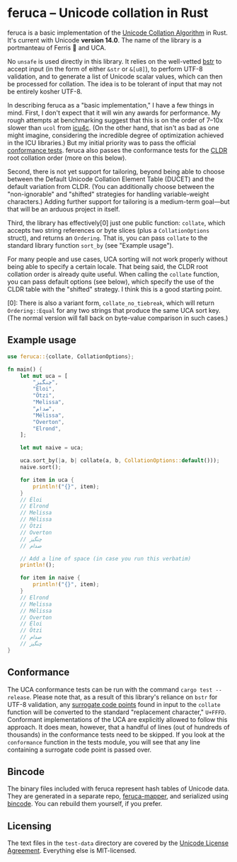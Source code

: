 # feruca – Unicode collation in Rust

feruca is a basic implementation of the
[Unicode Collation Algorithm](https://unicode.org/reports/tr10/) in Rust. It's
current with Unicode **version 14.0**. The name of the library is a portmanteau
of Ferris 🦀 and UCA.

No `unsafe` is used directly in this library. It relies on the well-vetted
[bstr](https://github.com/BurntSushi/bstr) to accept input (in the form of
either `&str` or `&[u8]`), to perform UTF-8 validation, and to generate a list
of Unicode scalar values, which can then be processed for collation. The idea is
to be tolerant of input that may not be entirely kosher UTF-8.

In describing feruca as a "basic implementation," I have a few things in mind.
First, I don't expect that it will win any awards for performance. My rough
attempts at benchmarking suggest that this is on the order of 7–10x slower than
`ucol` from [icu4c](https://github.com/unicode-org/icu). (On the other hand,
that isn't as bad as one might imagine, considering the incredible degree of
optimization achieved in the ICU libraries.) But my initial priority was to pass
the official
[conformance tests](https://www.unicode.org/Public/UCA/latest/CollationTest.html).
feruca also passes the conformance tests for the
[CLDR](https://github.com/unicode-org/cldr) root collation order (more on this
below).

Second, there is not yet support for tailoring, beyond being able to choose
between the Default Unicode Collation Element Table (DUCET) and the default
variation from CLDR. (You can additionally choose between the "non-ignorable"
and "shifted" strategies for handling variable-weight characters.) Adding
further support for tailoring is a medium-term goal—but that will be an arduous
project in itself.

Third, the library has effectively\[0\] just one public function: `collate`,
which accepts two string references or byte slices (plus a `CollationOptions`
struct), and returns an `Ordering`. That is, you can pass `collate` to the
standard library function `sort_by` (see "Example usage").

For many people and use cases, UCA sorting will not work properly without being
able to specify a certain locale. That being said, the CLDR root collation order
is already quite useful. When calling the `collate` function, you can pass
default options (see below), which specify the use of the CLDR table with the
"shifted" strategy. I think this is a good starting point.

\[0\]: There is also a variant form, `collate_no_tiebreak`, which will return
`Ordering::Equal` for any two strings that produce the same UCA sort key. (The
normal version will fall back on byte-value comparison in such cases.)

## Example usage

```rust
use feruca::{collate, CollationOptions};

fn main() {
    let mut uca = [
        "چنگیز",
        "Éloi",
        "Ötzi",
        "Melissa",
        "صدام",
        "Mélissa",
        "Overton",
        "Elrond",
    ];

    let mut naive = uca;

    uca.sort_by(|a, b| collate(a, b, CollationOptions::default()));
    naive.sort();

    for item in uca {
        println!("{}", item);
    }
    // Éloi
    // Elrond
    // Melissa
    // Mélissa
    // Ötzi
    // Overton
    // چنگیز
    // صدام

    // Add a line of space (in case you run this verbatim)
    println!();

    for item in naive {
        println!("{}", item);
    }
    // Elrond
    // Melissa
    // Mélissa
    // Overton
    // Éloi
    // Ötzi
    // صدام
    // چنگیز
}
```

## Conformance

The UCA conformance tests can be run with the command `cargo test --release`.
Please note that, as a result of this library's reliance on `bstr` for UTF-8
validation, any
[surrogate code points](https://en.wikipedia.org/wiki/Universal_Character_Set_characters#Surrogates)
found in input to the `collate` function will be converted to the standard
"replacement character," `U+FFFD`. Conformant implementations of the UCA are
explicitly allowed to follow this approach. It does mean, however, that a
handful of lines (out of hundreds of thousands) in the conformance tests need to
be skipped. If you look at the `conformance` function in the tests module, you
will see that any line containing a surrogate code point is passed over.

## Bincode

The binary files included with feruca represent hash tables of Unicode data.
They are generated in a separate repo,
[feruca-mapper](https://github.com/theodore-s-beers/feruca-mapper), and
serialized using [bincode](https://docs.rs/bincode/). You can rebuild them
yourself, if you prefer.

## Licensing

The text files in the `test-data` directory are covered by the
[Unicode License Agreement](https://www.unicode.org/license.txt). Everything
else is MIT-licensed.
